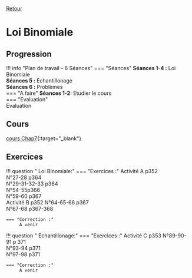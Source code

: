 [Retour](../../Chap.md)
# Loi Binomiale

## Progression
!!! info "Plan de travail - 6 Séances"
    === "Séances" 
        **Séances 1-4 :** Loi Binomiale  
        **Séances 5 :** Echantillonage  
        **Séances 6 :** Problèmes  
    === "A faire"
        **Séances 1-2:** Etudier le cours     
    === "Evaluation"  
        Evaluation 
        <!--   Travail de groupe 108p374-->
        <!--   Travail de groupe 114-115p377-->

    
## Cours 
[cours Chap7](./Cours_Chap7.pdf){:target="_blank"}

## Exercices

!!! question " Loi Binomiale:"
    === "Exercices :" 
         Activité A p352  
         N°27-28 p364  
         N°29-31-32-33 p364  
         N°54-55p366  
         N°59-60 p367  
         Activité B p352
         N°64-65-66 p367  
         N°67-68 p367-368  
         
    === "Correction :" 
         A venir 

!!! question " Echantillonage:"
    === "Exercices :" 
        Activité C p353
        N°89-90-91 p 371  
        N°93-94 p371  
        N°97-98 p371  
         
    === "Correction :" 
         A venir 
